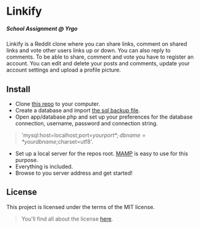 # Linkify
##### School Assignment @ Yrgo
Linkify is a Reddit clone where you can share links, comment on shared links and vote other users links up or down. You can also reply to comments. To be able to share, comment and vote you have to register an account. You can edit and delete your posts and comments, update your account settings and upload a profile picture.

## Install
- Clone [this repo](https://git@github.com:marieeriksson/linkify.git) to your computer.
- Create a database and import [the sql backup file](https://github.com/marieeriksson/linkify/tree/master/backups).
- Open app/database.php and set up your preferences for the database connection, username, password and connection string. 
>'mysql:host=localhost;port=*$yourport*;dbname=*$yourdbname*;charset=utf8'.

- Set up a local server for the repos root. [MAMP](https://www.mamp.info/en/) is easy to use for this purpose.  
- Everything is included.
- Browse to you server address and get started!

## License
This project is licensed under the terms of the MIT license.
>You'll find all about the license [here](https://github.com/marieeriksson/linkify/blob/master/LICENSE).
